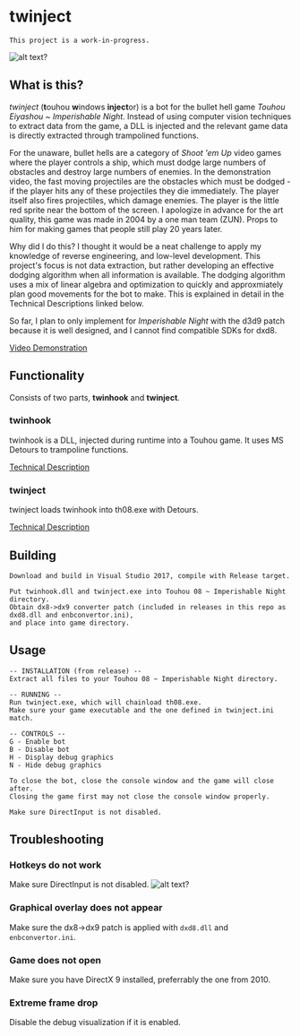 # twinject
`This project is a work-in-progress.`

![alt text?](https://i.imgur.com/uimgJ4L.png)
## What is this?
_twinject_ (**t**ouhou **w**indows **inject**or) is a bot for the bullet hell game *Touhou Eiyashou ~ Imperishable Night*. Instead of using computer vision techniques to extract data from the game, a DLL is injected and the relevant game data is directly extracted through trampolined functions.

For the unaware, bullet hells are a category of *Shoot 'em Up* video games where the player controls a ship, which must dodge large numbers of obstacles and destroy large numbers of enemies. In the demonstration video, the fast moving projectiles are the obstacles which must be dodged - if the player hits any of these projectiles they die immediately. The player itself also fires projectiles, which damage enemies. The player is the little red sprite near the bottom of the screen. I apologize in advance for the art quality, this game was made in 2004 by a one man team (ZUN). Props to him for making games that people still play 20 years later.

Why did I do this? I thought it would be a neat challenge to apply my knowledge of reverse engineering, and low-level development. This project's focus is not data extraction, but rather developing an effective dodging algorithm when all information is available. The dodging algorithm uses a mix of linear algebra and optimization to quickly and approxmiately plan good movements for the bot to make. This is explained in detail in the Technical Descriptions linked below.

So far, I plan to only implement for *Imperishable Night* with the d3d9 patch because it is well designed, and I cannot find compatible SDKs for dxd8.

[Video Demonstration](https://www.youtube.com/watch?v=xiQNC4w72L4)

## Functionality
Consists of two parts, **twinhook** and **twinject**.

### twinhook
twinhook is a DLL, injected during runtime into a Touhou game. It uses MS Detours to trampoline functions.

[Technical Description](https://github.com/Netdex/twinject/blob/master/docs/twinhook_technical.md)

### twinject
twinject loads twinhook into th08.exe with Detours.

[Technical Description](https://github.com/Netdex/twinject/blob/master/docs/twinject_technical.md)

## Building
```
Download and build in Visual Studio 2017, compile with Release target.

Put twinhook.dll and twinject.exe into Touhou 08 ~ Imperishable Night directory.
Obtain dx8->dx9 converter patch (included in releases in this repo as dxd8.dll and enbconvertor.ini),
and place into game directory.
```

## Usage
```
-- INSTALLATION (from release) --
Extract all files to your Touhou 08 ~ Imperishable Night directory.

-- RUNNING --
Run twinject.exe, which will chainload th08.exe.
Make sure your game executable and the one defined in twinject.ini match.

-- CONTROLS --
G - Enable bot
B - Disable bot
H - Display debug graphics
N - Hide debug graphics 

To close the bot, close the console window and the game will close after.
Closing the game first may not close the console window properly.

Make sure DirectInput is not disabled.
```

## Troubleshooting
### Hotkeys do not work
Make sure DirectInput is not disabled.
![alt text?](https://i.imgur.com/r2unX8N.png)

### Graphical overlay does not appear
Make sure the dx8->dx9 patch is applied with `dxd8.dll` and `enbconvertor.ini`.

### Game does not open
Make sure you have DirectX 9 installed, preferrably the one from 2010.

### Extreme frame drop
Disable the debug visualization if it is enabled.


